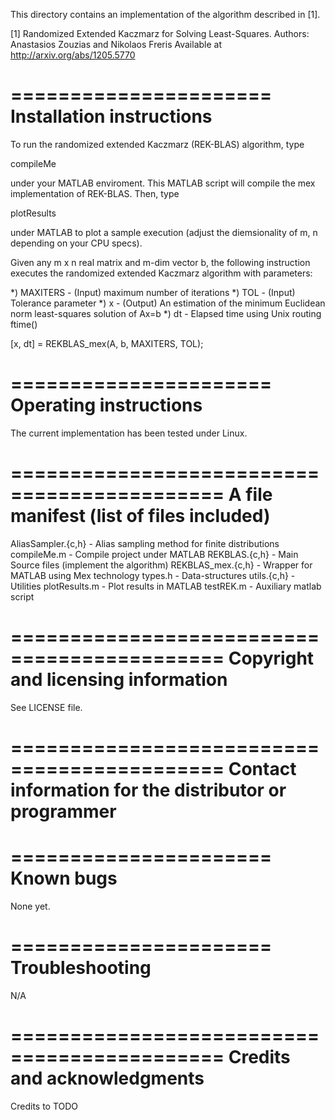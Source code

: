 This directory contains an implementation of the algorithm described in [1].

[1] Randomized Extended Kaczmarz for Solving Least-Squares.
    Authors: Anastasios Zouzias and Nikolaos Freris
    Available at http://arxiv.org/abs/1205.5770


======================
Installation instructions
======================

To run the randomized extended Kaczmarz (REK-BLAS) algorithm, type

compileMe

under your MATLAB enviroment. This MATLAB script will compile the mex implementation of REK-BLAS. Then, type

plotResults

under MATLAB to plot a sample execution (adjust the diemsionality of m, n depending on your CPU specs).

Given any m x n real matrix and m-dim vector b, the following instruction executes the randomized extended Kaczmarz algorithm with parameters:

*) MAXITERS - (Input) maximum number of iterations
*) TOL      - (Input) Tolerance parameter
*) x        - (Output) An estimation of the minimum Euclidean norm least-squares solution of Ax=b
*) dt       - Elapsed time using Unix routing ftime()

[x, dt] = REKBLAS_mex(A, b, MAXITERS, TOL);

======================
Operating instructions
======================

The current implementation has been tested under Linux.

============================================
A file manifest (list of files included)
============================================

AliasSampler.{c,h} - Alias sampling method for finite distributions
compileMe.m        - Compile project under MATLAB
REKBLAS.{c,h}      - Main Source files (implement the algorithm)
REKBLAS_mex.{c,h}  - Wrapper for MATLAB using Mex technology
types.h            - Data-structures
utils.{c,h}        - Utilities
plotResults.m      - Plot results in MATLAB
testREK.m          - Auxiliary matlab script

============================================
Copyright and licensing information
============================================

See LICENSE file.

============================================
Contact information for the distributor or programmer
============================================


======================
Known bugs
======================

None yet.

======================
Troubleshooting
======================
N/A

============================================
Credits and acknowledgments
============================================

Credits to TODO
